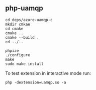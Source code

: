 ## php-uamqp

```
cd deps/azure-uamqp-c
mkdir cmkae
cd cmake
cmake ..
cmake --build .
cd ../..

phpize
./configure
make
sudo make install
```

To test extension in interactive mode run:

```
php -dextension=uamqp.so -a
```